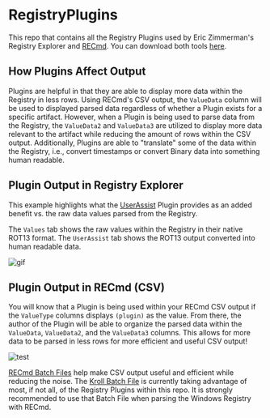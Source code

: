 # RegistryPlugins

This repo that contains all the Registry Plugins used by Eric Zimmerman's Registry Explorer and [RECmd](https://github.com/EricZimmerman/RECmd). You can download both tools [here](https://f001.backblazeb2.com/file/EricZimmermanTools/RegistryExplorer_RECmd.zip). 

## How Plugins Affect Output

Plugins are helpful in that they are able to display more data within the Registry in less rows. Using RECmd's CSV output, the `ValueData` column will be used to displayed parsed data regardless of whether a Plugin exists for a specific artifact. However, when a Plugin is being used to parse data from the Registry, the `ValueData2` and `ValueData3` are utilized to display more data relevant to the artifact while reducing the amount of rows within the CSV output. Additionally, Plugins are able to "translate" some of the data within the Registry, i.e., convert timestamps or convert Binary data into something human readable. 

## Plugin Output in Registry Explorer

This example highlights what the [UserAssist](https://github.com/EricZimmerman/RegistryPlugins/tree/master/RegistryPlugin.UserAssist) Plugin provides as an added benefit vs. the raw data values parsed from the Registry.

The `Values` tab shows the raw values within the Registry in their native ROT13 format. The `UserAssist` tab shows the ROT13 output converted into human readable data. 

![gif](https://github.com/rathbuna/RegistryPlugins/blob/master/RegistryExplorerPluginsInAction.gif)

## Plugin Output in RECmd (CSV)

You will know that a Plugin is being used within your RECmd CSV output if the `ValueType` columns displays `(plugin)` as the value. From there, the author of the Plugin will be able to organize the parsed data within the `ValueData`, `ValueData2`, and the `ValueData3` columns. This allows for more data to be parsed in less rows for more efficient and useful CSV output!

![test](https://github.com/rathbuna/RegistryPlugins/blob/master/RECmdPluginExampleOutput.jpg)

[RECmd Batch Files](https://github.com/EricZimmerman/RECmd/tree/master/BatchExamples) help make CSV output useful and efficient while reducing the noise. The [Kroll Batch File](https://github.com/EricZimmerman/RECmd/blob/master/BatchExamples/Kroll_Batch.reb) is currently taking advantage of most, if not all, of the Registry Plugins within this repo. It is strongly recommended to use that Batch File when parsing the Windows Registry with RECmd. 

